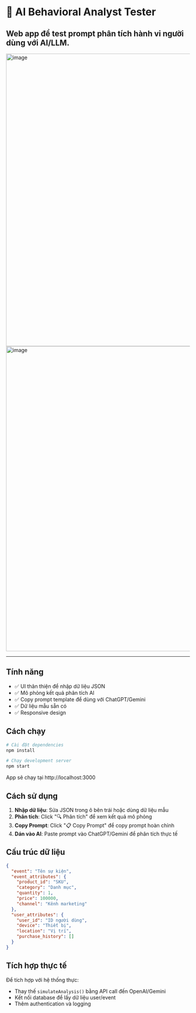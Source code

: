 # 🎯 AI Behavioral Analyst Tester

Web app để test prompt phân tích hành vi người dùng với AI/LLM.
---
<img width="1569" height="799" alt="image" src="https://github.com/user-attachments/assets/a5ad38de-e34e-4d1f-a1a4-fc143324fb6d" />
<img width="1660" height="833" alt="image" src="https://github.com/user-attachments/assets/3d7b6bab-cb77-4adb-be30-0db85e2508a4" />

---
## Tính năng

- ✅ UI thân thiện để nhập dữ liệu JSON
- ✅ Mô phỏng kết quả phân tích AI
- ✅ Copy prompt template để dùng với ChatGPT/Gemini
- ✅ Dữ liệu mẫu sẵn có
- ✅ Responsive design

## Cách chạy

```bash
# Cài đặt dependencies
npm install

# Chạy development server
npm start
```

App sẽ chạy tại http://localhost:3000

## Cách sử dụng

1. **Nhập dữ liệu**: Sửa JSON trong ô bên trái hoặc dùng dữ liệu mẫu
2. **Phân tích**: Click "🔍 Phân tích" để xem kết quả mô phỏng
3. **Copy Prompt**: Click "📋 Copy Prompt" để copy prompt hoàn chỉnh
4. **Dán vào AI**: Paste prompt vào ChatGPT/Gemini để phân tích thực tế

## Cấu trúc dữ liệu

```json
{
  "event": "Tên sự kiện",
  "event_attributes": {
    "product_id": "SKU",
    "category": "Danh mục",
    "quantity": 1,
    "price": 100000,
    "channel": "Kênh marketing"
  },
  "user_attributes": {
    "user_id": "ID người dùng",
    "device": "Thiết bị",
    "location": "Vị trí",
    "purchase_history": []
  }
}
```

## Tích hợp thực tế

Để tích hợp với hệ thống thực:
- Thay thế `simulateAnalysis()` bằng API call đến OpenAI/Gemini
- Kết nối database để lấy dữ liệu user/event
- Thêm authentication và logging
